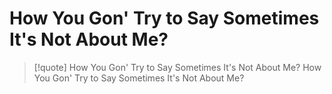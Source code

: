 # How You Gon' Try to Say Sometimes It's Not About Me?

> [!quote] How You Gon' Try to Say Sometimes It's Not About Me?
> How You Gon' Try to Say Sometimes It's Not About Me?
